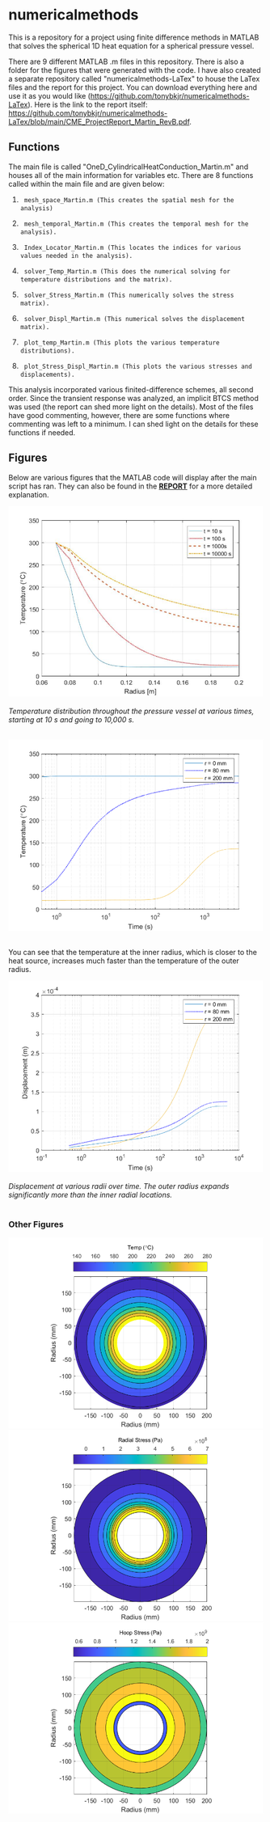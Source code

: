 # numericalmethods
This is a repository for a project using finite difference methods in MATLAB that solves the spherical 1D heat equation for a spherical pressure vessel. 

There are 9 different MATLAB .m files in this repository. There is also a folder for the figures that were generated with the code. I have also created
a separate repository called "numericalmethods-LaTex" to house the LaTex files and the report for this project. You can download everything here and use it as you would like (https://github.com/tonybkjr/numericalmethods-LaTex).
Here is the link to the report itself: https://github.com/tonybkjr/numericalmethods-LaTex/blob/main/CME_ProjectReport_Martin_RevB.pdf.

## Functions

The main file is called "OneD_CylindricalHeatConduction_Martin.m" and houses all of the main information for variables etc. There are 8 functions called within the 
main file and are given below:

1.		mesh_space_Martin.m	(This creates the spatial mesh for the analysis)
2.		mesh_temporal_Martin.m (This creates the temporal mesh for the analysis). 
3.		Index_Locator_Martin.m (This locates the indices for various values needed in the analysis).
4.		solver_Temp_Martin.m (This does the numerical solving for temperature distributions and the matrix).
5. 		solver_Stress_Martin.m (This numerically solves the stress matrix).
6.		solver_Displ_Martin.m (This numerical solves the displacement matrix).
7.		plot_temp_Martin.m (This plots the various temperature distributions).
8.		plot_Stress_Displ_Martin.m (This plots the various stresses and displacements).

This analysis incorporated various finited-difference schemes, all second order. Since the transient response was analyzed, an implicit BTCS method was used (the report can shed more light on the details). 
Most of the files have good commenting, however, there are some functions where commenting was left to a minimum. I can shed light on the details for these functions if needed. 

## Figures
Below are various figures that the MATLAB code will display after the main script has ran. They can also be found in the [**REPORT**](https://github.com/tonybkjr/numericalmethods-LaTex/blob/main/CME_ProjectReport_Martin_RevB.pdf) for a more detailed explanation. 

![](https://github.com/tonybkjr/numericalmethods/blob/main/Images/TempDistribution.jpg)<br> </br>
*Temperature distribution throughout the pressure vessel at various times, starting at 10 s and going to 10,000 s.* <br> </br>

![](https://github.com/tonybkjr/numericalmethods/blob/main/Images/TempDistribution_Time.png)<br> </br>

You can see that the temperature at the inner radius, which is closer to the heat source, increases much faster than the temperature of the outer radius. 

![](https://github.com/tonybkjr/numericalmethods/blob/main/Images/Displacement_Time.png)<br> </br>
*Displacement at various radii over time. The outer radius expands significantly more than the inner radial locations.* <br> </br>

### Other Figures
![](https://github.com/tonybkjr/numericalmethods/blob/main/Images/2D_TempDistribution.png)
![](https://github.com/tonybkjr/numericalmethods/blob/main/Images/2D_RadialStress.png)
![](https://github.com/tonybkjr/numericalmethods/blob/main/Images/2D_HoopStress.png)